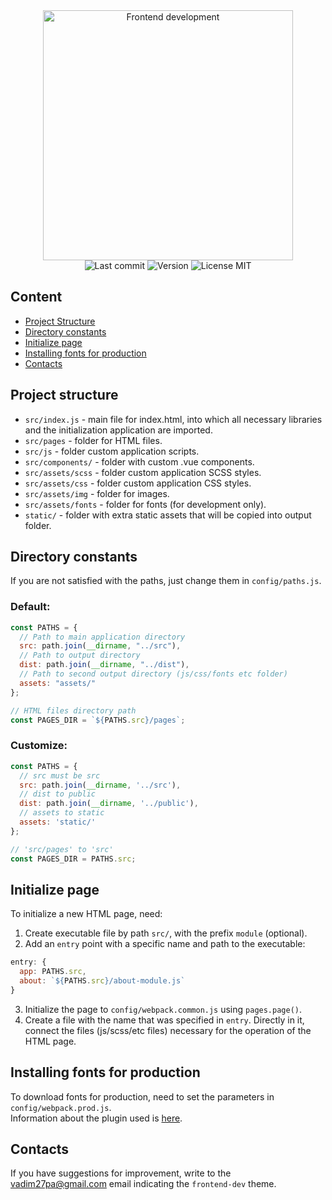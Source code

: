 <div align="center">
  <img src="https://svgshare.com/i/LTM.svg" alt="Frontend development" width="400">
</div>

<div align="center">
<img src="https://img.shields.io/github/last-commit/anisutsuri/frontend-dev?color=orange&style=flat-square" alt="Last commit">
<img src="https://img.shields.io/github/package-json/v/anisutsuri/frontend-dev?color=orange&style=flat-square" alt="Version">
<img src="https://img.shields.io/github/license/anisutsuri/frontend-dev?color=orange&style=flat-square" alt="License MIT">
</div>

## Content
* [Project Structure](#project-structure)
* [Directory constants](#directory-constants)
* [Initialize page](#initialize-page)
* [Installing fonts for production](#installing-fonts)
* [Contacts](#contacts)

## Project structure <a id="project-structure"></a>
* `src/index.js` - main file for index.html, into which all necessary libraries and the initialization application are imported.
* `src/pages` - folder for HTML files.
* `src/js` - folder custom application scripts.
* `src/components/` - folder with custom .vue components.
* `src/assets/scss` - folder custom application SCSS styles.
* `src/assets/css` - folder custom application CSS styles.
* `src/assets/img` - folder for images.
* `src/assets/fonts` - folder for fonts (for development only).
* `static/` - folder with extra static assets that will be copied into output folder.

## Directory constants <a id="directory-constants"></a>
If you are not satisfied with the paths, just change them in `config/paths.js`.
### Default:
``` js
const PATHS = {
  // Path to main application directory
  src: path.join(__dirname, "../src"),
  // Path to output directory
  dist: path.join(__dirname, "../dist"),
  // Path to second output directory (js/css/fonts etc folder)
  assets: "assets/"
};

// HTML files directory path
const PAGES_DIR = `${PATHS.src}/pages`;
```
### Customize:
``` js
const PATHS = {
  // src must be src
  src: path.join(__dirname, '../src'),
  // dist to public
  dist: path.join(__dirname, '../public'),
  // assets to static
  assets: 'static/'
};

// 'src/pages' to 'src'
const PAGES_DIR = PATHS.src;
```

## Initialize page <a id="initialize-page"></a>
To initialize a new HTML page, need:
1. Create executable file by path `src/`, with the prefix `module` (optional).
2. Add an `entry` point with a specific name and path to the executable:
``` js
entry: {
  app: PATHS.src,
  about: `${PATHS.src}/about-module.js`
}
```
3. Initialize the page to `config/webpack.common.js` using `pages.page()`.
4. Create a file with the name that was specified in `entry`. Directly in it, connect the files (js/scss/etc files) necessary for the operation of the HTML page.

## Installing fonts for production <a id="installing-fonts"></a>
To download fonts for production, need to set the parameters in `config/webpack.prod.js`.<br>
Information about the plugin used is [here](https://www.npmjs.com/package/@beyonk/google-fonts-webpack-plugin).

## Contacts <a id="contacts"></a>
If you have suggestions for improvement, write to the vadim27pa@gmail.com email indicating the `frontend-dev` theme.
